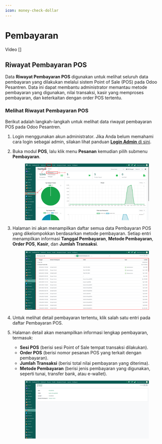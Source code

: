 ```yaml
---
icon: money-check-dollar
---
```


# Pembayaran

Video \[]

## Riwayat Pembayaran POS

Data **Riwayat Pembayaran POS** digunakan untuk melihat seluruh data pembayaran yang dilakukan melalui sistem Point of Sale (POS) pada Odoo Pesantren. Data ini dapat membantu administrator memantau metode pembayaran yang digunakan, nilai transaksi, kasir yang memproses pembayaran, dan keterkaitan dengan order POS tertentu.

### Melihat Riwayat Pembayaran POS

Berikut adalah langkah-langkah untuk melihat data riwayat pembayaran POS pada Odoo Pesantren.

1. Login menggunakan akun administrator. Jika Anda belum memahami cara login sebagai admin, silakan lihat panduan [**Login Admin** di sini](../../panduan-login/login-admin.md).
2.  Buka modul **POS**, lalu klik menu **Pesanan** kemudian pilih submenu **Pembayaran**.

    <figure><img src="../../.gitbook/assets/images-688 (2).png" alt=""><figcaption></figcaption></figure>


3.  Halaman ini akan menampilkan daftar semua data Pembayaran POS yang dikelompokkan berdasarkan metode pembayaran. Setiap entri menampilkan informasi **Tanggal Pembayaran**, **Metode Pembayaran**, **Order POS**, **Kasir**, dan **Jumlah Transaksi**.

    <figure><img src="../../.gitbook/assets/images-689 (1) (1).png" alt=""><figcaption></figcaption></figure>


4. Untuk melihat detail pembayaran tertentu, klik salah satu entri pada daftar Pembayaran POS.
5.  Halaman detail akan menampilkan informasi lengkap pembayaran, termasuk:

    * **Sesi POS** (berisi sesi Point of Sale tempat transaksi dilakukan).
    * **Order POS** (berisi nomor pesanan POS yang terkait dengan pembayaran).
    * **Jumlah Transaksi** (berisi total nilai pembayaran yang diterima).
    * **Metode Pembayaran** (berisi jenis pembayaran yang digunakan, seperti tunai, transfer bank, atau e-wallet).

    <figure><img src="../../.gitbook/assets/images-690 (1).png" alt=""><figcaption></figcaption></figure>
